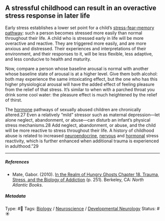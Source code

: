 ## A stressful childhood can result in an overactive stress response in later life

Early stress establishes a lower set point for a child’s [stress-fear-memory pathway](Stress-fear-memory%20pathway.md): such a person becomes stressed more easily than normal throughout their life. A child who is stressed early in life will be more overactive and reactive. They are triggered more easily, and are more anxious and distressed. Their experiences and interpretations of their environment, and their responses to it, will be less flexible, less adaptive, and less conducive to health and maturity. 

Now, compare a person whose baseline arousal is normal with another whose baseline state of arousal is at a higher level. Give them both alcohol: both may experience the same intoxicating effect, but the one who has this higher physiological arousal will have the added effect of feeling pleasure from the relief of that stress. It’s similar to when with a parched throat you drink some cool water: the pleasure effect is much heightened by the relief of thirst.

The [hormone]() pathways of sexually abused children are chronically altered.27 Even a relatively “mild” stressor such as maternal depression—let alone neglect, abandonment, or abuse—can disturb an infant’s physical stress mechanisms.28 Add neglect, abandonment, or abuse, and the child will be more reactive to stress throughout their life. A history of childhood abuse is related to increased [neuroendocrine](), [nervous]() and [hormonal]() stress reactivity, which is further enhanced when additional trauma is experienced in adulthood.”29

---

##### References

* Mate, Gabor. (2010). [In the Realm of Hungry Ghosts Chapter 18. Trauma, Stress, and the Biology of Addiction](In%20the%20Realm%20of%20Hungry%20Ghosts%20Chapter%2018.%20Trauma,%20Stress,%20and%20the%20Biology%20of%20Addiction.md) (p. 251). Berkeley, CA: *North Atlantic Books*.

##### Metadata

Type: #🔴 
Tags: [Biology]() / [Neuroscience](Neuroscience.md) / [Developmental Neurology](Developmental%20Neurology.md) 
Status: #☀️ 
